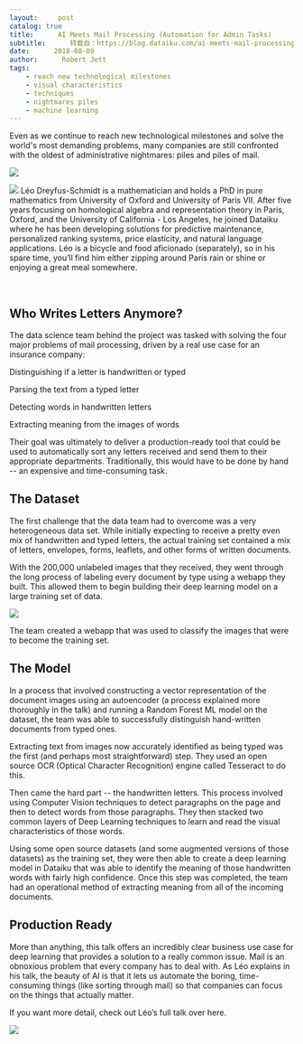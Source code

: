 ```yaml
---
layout:     post
catalog: true
title:      AI Meets Mail Processing (Automation for Admin Tasks)
subtitle:      转载自：https://blog.dataiku.com/ai-meets-mail-processing-automation-for-admin-tasks
date:      2018-08-09
author:      Robert Jett
tags:
    - reach new technological milestones
    - visual characteristics
    - techniques
    - nightmares piles
    - machine learning
---
```


Even as we continue to reach new technological milestones and solve the world's most demanding problems, many companies are still confronted with the oldest of administrative nightmares: piles and piles of mail.

![](https://blog.dataiku.com/hs-fs/hubfs/image1-1.jpg?t=1533930306235&width=1999&name=image1-1.jpg)


![](https://blog.dataiku.com/hs-fs/hubfs/image2-2.png?t=1533930306235&width=141&name=image2-2.png)
Léo Dreyfus-Schmidt is a mathematician and holds a PhD in pure mathematics from University of Oxford and University of Paris VII. After five years focusing on homological algebra and representation theory in Paris, Oxford, and the University of California - Los Angeles, he joined Dataiku where he has been developing solutions for predictive maintenance, personalized ranking systems, price elasticity, and natural language applications. Léo is a bicycle and food aficionado (separately), so in his spare time, you’ll find him either zipping around Paris rain or shine or enjoying a great meal somewhere.

 

## Who Writes Letters Anymore?

The data science team behind the project was tasked with solving the four major problems of mail processing, driven by a real use case for an insurance company:


Distinguishing if a letter is handwritten or typed


Parsing the text from a typed letter


Detecting words in handwritten letters


Extracting meaning from the images of words


Their goal was ultimately to deliver a production-ready tool that could be used to automatically sort any letters received and send them to their appropriate departments. Traditionally, this would have to be done by hand -- an expensive and time-consuming task.

## The Dataset

The first challenge that the data team had to overcome was a very heterogeneous data set. While initially expecting to receive a pretty even mix of handwritten and typed letters, the actual training set contained a mix of letters, envelopes, forms, leaflets, and other forms of written documents.

With the 200,000 unlabeled images that they received, they went through the long process of labeling every document by type using a webapp they built. This allowed them to begin building their deep learning model on a large training set of data.

![](https://blog.dataiku.com/hs-fs/hubfs/image3-2.png?t=1533930306235&width=393&name=image3-2.png)


The team created a webapp that was used to classify the images that were to become the training set. 

## The Model

In a process that involved constructing a vector representation of the document images using an autoencoder (a process explained more thoroughly in the talk) and running a Random Forest ML model on the dataset, the team was able to successfully distinguish hand-written documents from typed ones.

Extracting text from images now accurately identified as being typed was the first (and perhaps most straightforward) step. They used an open source OCR (Optical Character Recognition) engine called Tesseract to do this.

Then came the hard part -- the handwritten letters. This process involved using Computer Vision techniques to detect paragraphs on the page and then to detect words from those paragraphs. They then stacked two common layers of Deep Learning techniques to learn and read the visual characteristics of those words.

Using some open source datasets (and some augmented versions of those datasets) as the training set, they were then able to create a deep learning model in Dataiku that was able to identify the meaning of those handwritten words with fairly high confidence. Once this step was completed, the team had an operational method of extracting meaning from all of the incoming documents.

## Production Ready

More than anything, this talk offers an incredibly clear business use case for deep learning that provides a solution to a really common issue. Mail is an obnoxious problem that every company has to deal with. As Léo explains in his talk, the beauty of AI is that it lets us automate the boring, time-consuming things (like sorting through mail) so that companies can focus on the things that actually matter.

If you want more detail, check out Léo’s full talk over here.

![](https://no-cache.hubspot.com/cta/default/2123903/c082b7a1-7a43-4246-b08a-b3c0b26b9808.png)

